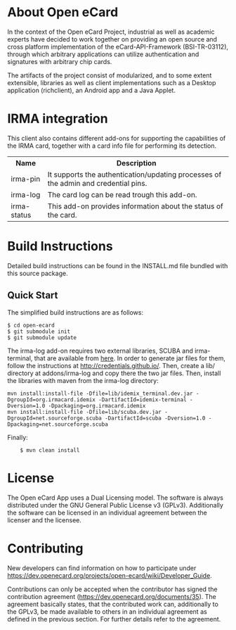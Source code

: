 About Open eCard
================

In the context of the Open eCard Project, industrial as well as academic
experts have decided to work together on providing an open source and cross
platform implementation of the eCard-API-Framework (BSI-TR-03112), through
which arbitrary applications can utilize authentication and signatures with
arbitrary chip cards.

The artifacts of the project consist of modularized, and to some extent
extensible, libraries as well as client implementations such as a Desktop
application (richclient), an Android app and a Java Applet.

IRMA integration
================

This client also contains different add-ons for supporting the capabilities of the
IRMA card, together with a card info file for performing its detection.

<table>
  <tr>
    <th>Name</th><th>Description</th>
  </tr>
  <tr>
    <td>irma-pin</td><td>It supports the authentication/updating processes of the admin and credential pins.</td>
  </tr>
  <tr>
    <td>irma-log</td><td>The card log can be read trough this add-on.</td>
  </tr>
  <tr>
    <td>irma-status</td><td>This add-on provides information about the status of the card.</td>
  </tr>
</table>

Build Instructions
==================

Detailed build instructions can be found in the INSTALL.md file bundled with
this source package.

Quick Start
-----------

The simplified build instructions are as follows:
```
$ cd open-ecard
$ git submodule init
$ git submodule update
```

The irma-log add-on requires two external libraries, SCUBA and irma-terminal, that are available from
<a href=https://github.com/credentials/>here</a>. In order to generate jar files for them, follow the
instructions at http://credentials.github.io/. Then, create a lib/ directory at addons/irma-log and copy there
the two jar files. Then, install the libraries with maven from the irma-log directory:

```
mvn install:install-file -Dfile=lib/idemix_terminal.dev.jar -DgroupId=org.irmacard.idemix -DartifactId=idemix-terminal -Dversion=1.0 -Dpackaging=org.irmacard.idemix
mvn install:install-file -Dfile=lib/scuba.dev.jar -DgroupId=net.sourceforge.scuba -DartifactId=scuba -Dversion=1.0 -Dpackaging=net.sourceforge.scuba
```

Finally:

```
    $ mvn clean install
```

License
=======

The Open eCard App uses a Dual Licensing model. The software is always
distributed under the GNU General Public License v3 (GPLv3). Additionally the
software can be licensed in an individual agreement between the licenser and
the licensee.


Contributing
============

New developers can find information on how to participate under
https://dev.openecard.org/projects/open-ecard/wiki/Developer_Guide.

Contributions can only be accepted when the contributor has signed the
contribution agreement (https://dev.openecard.org/documents/35). The agreement
basically states, that the contributed work can, additionally to the GPLv3, be
made available to others in an individual agreement as defined in the previous
section. For further details refer to the agreement.
